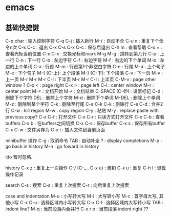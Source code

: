 # emacs

## 基础快捷键

C-q char : 输入控制字符
C-q C-j : 插入新行
M-/ : 自动不全
C-u n : 重复下个命令n次
C-x C-c : 退出
C-x C-s C-x C-c : 保存后退出
C-h m : 查看帮助
C-x = : 查看光标当前位置
C-x C-x : 交换光标和mark
M-g M-g : 跳转到第几行
C-p : 上一行
C-n : 下一行
C-b : 左边字符
C-f : 右边字符
M-f : 右边的下个单词
M-b : 左边的上个单词
C-a : 行首
M-m : 行首第1个非空白字符
C-e : 行尾
M-a : 上个句子
M-e : 下个句子
M-{ (C-上): 上个段落
M-} (C-下): 下个段落
C-v : 下一页
M-v : 上一页
M-r M-r M-r C-l : 下半页
M-r M-r C-l : 上半页
C-M-v : page other window ?
C-x < : page right 
C-x > : page left
C-l : center window
M-r : center point
M-< : 文档开始
M-> : 文档结束
C-SPACE (C-@) : 设置标记
C-d : 删除下个字符
DEL : 删除上个字符
M-d : 删除下个单词
M-DEL : 删除上个单词
M-z : 删除到某个字符
C-k : 删除至行尾
C-a C-k C-k : 删除行
C-e C-d : 合并2行
C-w : kill region
M-w : copy region
C-y : 粘贴
M-y : replace paste with previous copy?
C-x C-f : 打开文件
C-x C-r : 只读方式打开文件
C-x C-b : 查看buffers
C-x b : 在buffers之间切换
C-x C-s : 保存buffer
C-x s : 保存所有buffer
C-x C-w : 文件另存为
C-x i : 插入文件到当前页面


minibuffer 操作
C-g : 取消命令
TAB : 自动补全
?     : display completions
M-p : go back in history
M-n : go foward in history

ido 暂时忽略..
 
 history
 C-x z : 重复上一次操作
 C-/ (C-_ , C-x u) : 撤销
 C-x u : 重复
 C-h l : 键盘操作记录

 search
 C-s : 搜索
 C-s : 重复上次搜索
 C-r : 向后重复上次搜索

 case and indentation
 M-u : 小写转大写
 M-l : 大写转小写
 M-c : 首字母大写, 其他小写
 C-x C-u : 选择区域内小写转大写
 C-x C-l : 选择区域内大写转小写
 TAB : indent line?
 M-q : 当前段落内合并行
 C-x r o :  当前段落 indent right ??
